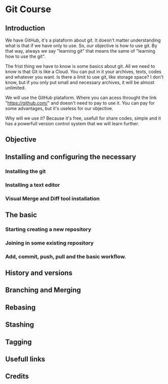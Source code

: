 # Git Course

## Introduction

We have GitHub, it's a plataform about git. It doesn't matter understanding what is that if we have only to use. So, our objective is how to use git. By that way, always we say "learning git" that means the same of "learning how to use the git".

The frist thing we have to know is some basics about git. All we need to know is that Git is like a Cloud. You can put in it your archives, texts, codes and whatever you want. Is there a limit to use git, like storage space? I don't know, but if you only put small and necessary archives, it will be almost unlimited.

We will use the GitHub plataform. Where you can acess throught the link "https://github.com/" and doesn't need to pay to use it. You can pay for some advantages, but it's useless for our objective.

Why will we use it? Because it's free, usefull for share codes, simple and it has a powerfull version control system that we will learn further.

## Objective



## Installing and configuring the necessary



### Installing the git



### Installing a text editor



### Visual Merge and Diff tool installation



## The basic



### Starting creating a new repository



### Joining in some existing repository



### Add, commit, push, pull and the basic workflow.



## History and versions



## Branching and Merging



## Rebasing



## Stashing



## Tagging



## Usefull links



## Credits


